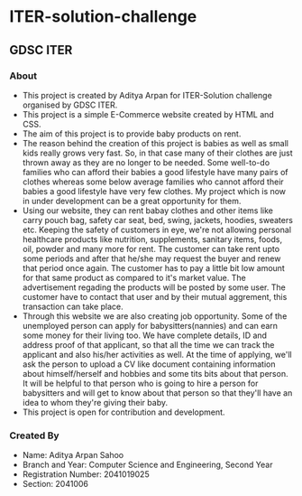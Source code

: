 # ITER-solution-challenge
## GDSC ITER

### About
- This project is created by Aditya Arpan for ITER-Solution challenge organised by GDSC ITER. 
- This project is a simple E-Commerce website created by HTML and CSS. 
- The aim of this project is to provide baby products on rent.
- The reason behind the creation of this project is babies as well as small kids really grows very fast. So, in that case many of their clothes are just thrown away as they are no longer to be needed. Some well-to-do families who can afford their babies a good lifestyle have many pairs of clothes whereas some below average families who cannot afford their babies a good lifestyle have very few clothes. My project which is now in under development can be a great opportunity for them. 
- Using our website, they can rent babay clothes and other items like carry pouch bag, safety car seat, bed, swing, jackets, hoodies, sweaters etc. Keeping the safety of customers in eye, we're not allowing personal healthcare products like nutrition, supplements, sanitary items, foods, oil, powder and many more for rent. The customer can take rent upto some periods and after that he/she may request the buyer and renew that period once again. The customer has to pay a little bit low amount for that same product as compared to it's market value. The advertisement regading the products will be posted by some user. The customer have to contact that user and by their mutual aggrement, this transaction can take place.
- Through this website we are also creating job opportunity. Some of the unemployed person can apply for babysitters(nannies) and can earn some money for their living too. We have complete details, ID and address proof of that applicant, so that all the time we can track the applicant and also his/her activities as well. At the time of applying, we'll ask the person to upload a CV like document containing information about himself/herself and hobbies and some tits bits about that person. It will be helpful to that person who is going to hire a person for babysitters and will get to know about that person so that they'll have an idea to whom they're giving their baby.
- This project is open for contribution and development. 

### Created By
- Name: Aditya Arpan Sahoo
- Branch and Year: Computer Science and Engineering, Second Year
- Registration Number: 2041019025
- Section: 2041006
